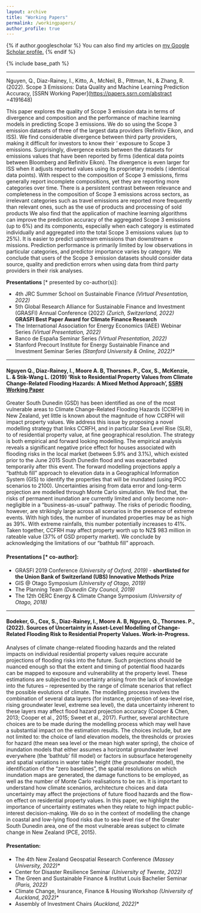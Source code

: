 ```yaml
---
layout: archive
title: "Working Papers"
permalink: /workingpapers/
author_profile: true
---
```



{% if author.googlescholar %}
  You can also find my articles on <u><a href="{{author.googlescholar}}">my Google Scholar profile</a>.</u>
{% endif %}

{% include base_path %}

____________________________________________________________________________________________________________________________________________________________________
Nguyen, Q., Diaz-Rainey, I., Kitto, A., McNeil, B., Pittman, N., & Zhang, R. (2022). Scope 3 Emissions: Data Quality and Machine Learning Prediction Accuracy, [SSRN Working Paper](https://papers.ssrn.com/abstract =4191648)

This paper explores the quality of Scope 3 emission data in terms of divergence and composition and the performance of machine learning models in predicting Scope 3 emissions. We do so using the Scope 3 emission datasets of three of the largest data providers (Refinitiv Eikon, and ISS). We find considerable divergence between third party providers, making it difficult for investors to know their ‘ exposure to Scope 3 emissions. Surprisingly, divergence exists between the datasets for emissions values that have been reported by firms (identical data points between Bloomberg and Refinitiv Eikon). The divergence is even larger for ISS when it adjusts reported values using its proprietary models ( identical data points). With respect to the composition of Scope 3 emissions, firms generally report incomplete compositions, yet they are reporting more categories over time. There is a persistent contrast between relevance and completeness in the composition of Scope 3 emissions across sectors, as irrelevant categories such as travel emissions are reported more frequently than relevant ones, such as the use of products and processing of sold products We also find that the application of machine learning algorithms can improve the prediction accuracy of the aggregated Scope 3 emissions (up to 6%) and its components, especially when each category is estimated individually and aggregated into the total Scope 3 emissions values (up to 25%). It is easier to predict upstream emissions than downstream e missions. Prediction performance is primarily limited by low observations in particular categories, and predictor importance varies by category. We conclude that users of the Scope 3 emission datasets should consider data source, quality and prediction errors when using data from third party providers in their risk analyses.

**Presentations** [\* presented by co-author(s)]:
- 4th JRC Summer School on Sustainable Finance *(Virtual Presentation, 2022)*
- 5th Global Research Alliance for Sustainable Finance and Investment (GRASFI) Annual Conference (2022) *(Zurich, Switzerland, 2022)* **GRASFI Best Paper Award for Climate Finance Research**
- The International Association for Energy Economics (IAEE) Webinar Series *(Virtual Presentation, 2022)*
- Banco de España Seminar Series *(Virtual Presentation, 2022)*
- Stanford Precourt Institute for Energy Sustainable Finance and Investment Seminar Series *(Stanford University & Online, 2022)*\*

____________________________________________________________________________________________________________________________________________________________________
#### Nguyen Q., Diaz-Rainey, I., Moore A. B, Thorsnes. P., Cox, S., McKenzie, L. & Stik-Wang L. (2019) ‘Risk to Residential Property Values from Climate Change-Related Flooding Hazards: A Mixed Method Approach’, [SSRN Working Paper](https://ssrn.com/abstract=3489445) ####

Greater South Dunedin (GSD) has been identified as one of the most vulnerable areas to Climate Change-Related Flooding Hazards (CCRFH) in New Zealand, yet little is known about the magnitude of how CCRFH will impact property values. We address this issue by proposing a novel modelling strategy that links CCRFH, and in particular Sea Level Rise (SLR), to of residential property value, at fine geographical resolution. The strategy is both empirical and forward looking modelling. The empirical analysis reveals a significant negative price effect for houses associated with flooding risks in the local market (between 5.9% and 3.1%), which existed prior to the June 2015 South Dunedin flood and was exacerbated temporarily after this event. The forward modelling projections apply a “bathtub fill” approach to elevation data in a Geographical Information System (GIS) to identify the properties that will be inundated (using IPCC scenarios to 2100). Uncertainties arising from data error and long-term projection are modelled through Monte Carlo simulation. We find that, the risks of permanent inundation are currently limited and only become non-negligible in a “business-as-usual” pathway. The risks of periodic flooding, however, are strikingly large across all scenarios in the presence of extreme events. With high tides, the number of inundated properties may be as high as 39%. With extreme rainfalls, this number potentially increases to 41%. Taken together, CCFRH may affect property worth up to NZ$ 983 million in rateable value (37% of GSD property market). We conclude by acknowledging the limitations of our “bathtub fill” approach.

#### Presentations [\* co-author]: ####
- GRASFI 2019 Conference *(University of Oxford, 2019)* - **shortlisted for the Union Bank of Switzerland (UBS) Innovative Methods Prize**
- GIS @ Otago Symposium *(University of Otago, 2019)* 
- The Planning Team *(Dunedin City Council, 2019)* 
- The 12th OERC Energy & Climate Change Symposium *(University of Otago, 2018)*   
 
____________________________________________________________________________________________________________________________________________________________________
#### Bodeker, G., Cox, S., Diaz-Rainey, I., Moore A. B, Nguyen, Q., Thorsnes. P., (2022). Sources of Uncertainty in Asset-Level Modelling of Change-Related Flooding Risk to Residential Property Values. Work-in-Progress. ####

Analyses of climate change-related flooding hazards and the related impacts on individual residential property values require accurate projections of flooding risks into the future. Such projections should be nuanced enough so that the extent and timing of potential flood hazards can be mapped to exposure and vulnerability at the property level. These estimations are subjected to uncertainty arising from the lack of knowledge into the futures – represented by the range of climate scenarios that reflect the possible evolutions of climate. The modelling process involves the combination of several data layers (for instance, projection of sea-level rise, rising groundwater level, extreme sea level), the data uncertainty inherent to these layers may affect flood hazard projection accuracy (Cooper & Chen, 2013; Cooper et al., 2015; Sweet et al., 2017). Further, several architecture choices are to be made during the modelling process which may well have a substantial impact on the estimation results. The choices include, but are not limited to:  the choice of land elevation models, the thresholds or proxies for hazard (the mean sea level or the mean high water spring),  the choice of inundation models that either assumes a horizontal groundwater level everywhere (the ‘bathtub’ fill model) or factors in subsurface heterogeneity and spatial variations in water table height (the groundwater model), the identification of the “zero baselines”, the spatial resolutions on which inundation maps are generated, the damage functions to be employed,  as well as  the number of Monte Carlo realisations to be ran. 
It is important to understand how climate scenarios, architecture choices and data uncertainty may affect the projections of future flood hazards and the flow-on effect on residential property values. In this paper, we highlight the importance of uncertainty estimates when they relate to high impact public-interest decision-making. We do so in the context of modelling the change in coastal and low-lying flood risks due to sea-level rise of the Greater South Dunedin area, one of the most vulnerable areas subject to climate change in New Zealand (PCE, 2015).

#### Presentation: ####
- The 4th New Zealand Geospatial Research Conference *(Massey University, 2022)*\*
- Center for Disaster Resilience Seminar *(University of Twente, 2022)* 
- The Green and Sustainable Finance & Institut Louis Bachelier Seminar *(Paris, 2022)*
- Climate Change, Insurance, Finance & Housing Workshop *(University of Auckland, 2022)*\*
- Assembly of Investment Chairs *(Auckland, 2022)*\* 




